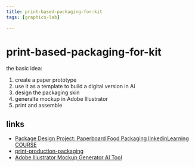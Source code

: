 ```yaml
---
title: print-based-packaging-for-kit
tags: [graphics-lab]

---
```


# print-based-packaging-for-kit

the basic idea:
1. create a paper prototype
2. use it as a template to build a digital version in Ai
3. design the packaging skin
4. generalte mockup in Adobe Illustrator
5. print and assemble

## links 
* [Package Design Project: Paperboard Food Packaging
linkedinLearning COURSE](https://www.linkedin.com/learning/package-design-project-paperboard-food-packaging?u=2194065)
* [print-production-packaging](https://www.linkedin.com/learning/print-production-packaging?u=2194065)
* [Adobe Illustrator Mockup Generator AI Tool](https://www.youtube.com/watch?v=t9Xa7rw-slw)